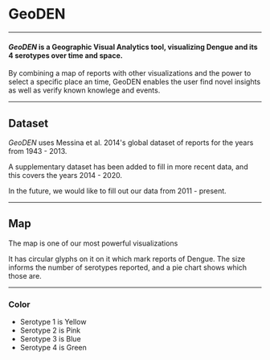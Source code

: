 # GeoDEN
 ---
 #### *GeoDEN* is a Geographic Visual Analytics tool, visualizing Dengue and its 4 serotypes over time and space.

By combining a map of reports with other visualizations and the power to select a specific place an time, GeoDEN enables the user find novel insights as well as verify known knowlege and events.

---
## Dataset

*GeoDEN* uses Messina et al. 2014's global dataset of reports for the years from 1943 - 2013.

A supplementary dataset has been added to fill in more recent data, and this covers the years 2014 - 2020.

In the future, we would like to fill out our data from 2011 - present.

---
 ## Map

The map is one of our most powerful visualizations

It has circular glyphs on it on it which mark reports of Dengue.  The size informs the number of serotypes reported, and a pie chart shows which those are.

---
### Color
 - Serotype 1 is Yellow
 - Serotype 2 is Pink
 - Serotype 3 is Blue
 - Serotype 4 is Green
